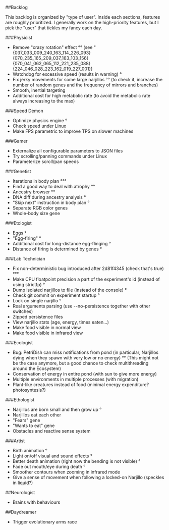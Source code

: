 ##Backlog

This backlog is organized by "type of user". Inside each sections, features are roughly prioritized.
I generally work on the high-priority features, but I pick the "user" that tickles my fancy each day.

###Physicist

* Remove "crazy rotation" effect °°
  (see "{037_033_009_240_163_114_226_093}{070_235_165_209_037_163_103_156}{070_041_062_065_112_221_235_088}{224_046_028_223_162_019_227_001})
* Watchdog for excessive speed (results in warning) °
* Fix jerky movements for some large narjillos °°
  (to check it, increase the number of random genes and the frequency of mirrors and branches)
* Smooth, inertial targeting
* Additional cost for high metabolic rate
  (to avoid the metabolic rate always increasing to the max)

###Speed Demon

* Optimize physics engine °
* Check speed under Linux
* Make FPS parametric to improve TPS on slower machines

###Gamer

* Externalize all configurable parameters to JSON files
* Try scrolling/panning commands under Linux
* Parameterize scroll/pan speeds

###Genetist

* Iterations in body plan °°°
* Find a good way to deal with atrophy °°
* Ancestry browser °°
* DNA diff during ancestry analysis °
* "Skip next" instruction in body plan °
* Separate RGB color genes
* Whole-body size gene

###Etologist

* Eggs °
* "Egg-firing" °
* Additional cost for long-distance egg-flinging °
* Distance of firing is determined by genes °

###Lab Technician

* Fix non-deterministic bug introduced after 2d81f4345 (check that's true) °°°
* Make CPU floatpoint precision a part of the experiment's id (instead of using strictfp) °
* Dump isolated narjillos to file (instead of the console) °
* Check git commit on experiment startup °
* Lock on single narjillo °
* Real arguments parsing (use --no-persistence together with other switches)
* Zipped persistence files
* View narjillo stats (age, energy, times eaten...)
* Make food visible in normal view
* Make food visible in infrared view

###Ecologist

* Bug: PetriDish can miss notifications from pond (in particular, Narjillos dying when they spawn with very low or no energy) °°
  (This might not be the case anymore, but a good chance to check multithreading around the Ecosystem)
* Conservation of energy in entire pond (with sun to give more energy)
* Multiple environments in multiple processes (with migration)
* Plant-like creatures instead of food (minimal energy expenditure? photosyntesis?)

###Ethologist

* Narjillos are born small and then grow up °
* Narjillos eat each other
* "Fears" gene
* "Wants to eat" gene
* Obstacles and reactive sense system

###Artist

* Birth animation °
* Light on/off visual and sound effects °
* Better death animation (right now the bending is not visible) °
* Fade out mouth/eye during death °
* Smoother contours when zooming in infrared mode
* Give a sense of movement when following a locked-on Narjillo (speckles in liquid?)

##Neurologist

* Brains with behaviours

##Daydreamer

* Trigger evolutionary arms race
